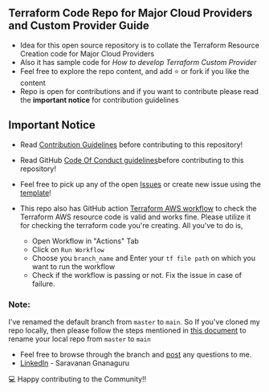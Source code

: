 ## Terraform Code Repo for Major Cloud Providers and Custom Provider Guide

- Idea for this open source repository is to collate the Terraform Resource Creation code for Major Cloud Providers
- Also it has sample code for *How to develop Terraform Custom Provider*
- Feel free to explore the repo content, and add :star: or fork if you like the content
- Repo is open for contributions and if you want to contribute please read the **important notice** for contribution guidelines

## Important Notice
- Read [Contribution Guidelines](./CONTRIBUTING.md) before contributing to this repository!

- Read GitHub [Code Of Conduct guidelines](./CODE_OF_CONDUCT.md)before contributing to this repository!

- Feel free to pick up any of the open [Issues](https://github.com/chefgs/terraform_repo/issues) or create new issue using the [template](https://github.com/chefgs/terraform_repo/issues/new/choose)!

- This repo also has GitHub action [Terraform AWS workflow](https://github.com/chefgs/terraform_repo/actions/workflows/tf_code_validation.yml) to check the Terraform AWS resource code is valid and works fine. Please utilize it for checking the terraform code you're creating. All you've to do is,
  - Open Workflow in "Actions" Tab
  - Click on `Run Workflow`
  - Choose you `branch_name` and Enter your `tf file path` on which you want to run the workflow
  - Check if the workflow is passing or not. Fix the issue in case of failure.

### Note: 
I've renamed the default branch from `master` to `main`. So If you've cloned my repo locally, then please follow the steps mentioned in [this document](https://dev.to/chefgs/git-101-rename-default-branch-from-master-to-main-5bf4#steps-to-rename-the-other-users-local-repo) to rename your local repo from `master` to `main`

- Feel free to browse through the branch and [post](mailto:g.gsaravanan@gmail.com) any questions to me.
- [LinkedIn](https://www.linkedin.com/in/saravanan-gnanaguru-1941a919/) - Saravanan Gnanaguru

:computer: Happy contributing to the Community!!
